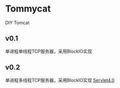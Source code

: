 # Tommycat
DIY Tomcat
## v0.1
单进程单线程TCP服务器，采用BlockIO实现
## v0.2
单进程多线程TCP服务器，采用BlockIO实现
[Servlet4.0](https://download.oracle.com/otn-pub/jcp/servlet-4-final-eval-spec/servlet-4_0_FINAL.pdf?AuthParam=1558158776_6997b8f010917c4075cbe2b3c2437977)